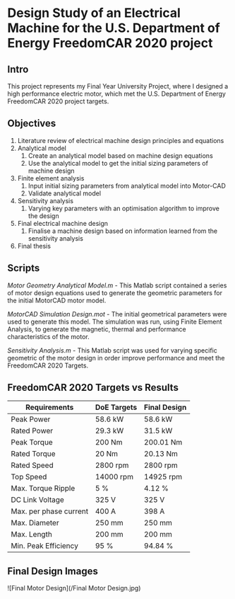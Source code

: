 # Design Study of an Electrical Machine for the U.S. Department of Energy FreedomCAR 2020 project

Intro
---

This project represents my Final Year University Project, where I designed a high performance electric motor, which met the U.S. Department of Energy FreedomCAR 2020 project targets.

Objectives
---

1. Literature review of electrical machine design principles and equations 
1. Analytical model
   1. Create an analytical model based on machine design equations 
   1. Use the analytical model to get the initial sizing parameters of machine design
1. Finite element analysis
   1. Input initial sizing parameters from analytical model into Motor-CAD
   1. Validate analytical model
1. Sensitivity analysis
   1. Varying key parameters with an optimisation algorithm to improve the design 
1. Final electrical machine design
   1. Finalise a machine design based on information learned from the sensitivity analysis  
1. Final thesis

Scripts
---

_Motor Geometry Analytical Model.m_ - This Matlab script contained a series of motor design equations used to generate the geometric parameters for the initial MotorCAD motor model.

_MotorCAD Simulation Design.mot_ - The initial geometrical parameters were used to generate this model. The simulation was run, using Finite Element Analysis, to generate the magnetic, thermal and performance characteristics of the motor. 

_Sensitivity Analysis.m_ - This Matlab script was used for varying specific geometric of the motor design in order improve performance and meet the FreedomCAR 2020 Targets.

FreedomCAR 2020 Targets vs Results
---

Requirements | DoE Targets | Final Design
------------ | ------------- | -------------
Peak Power | 58.6 kW | 58.6 kW
Rated Power | 29.3 kW | 31.5 kW
Peak Torque | 200 Nm | 200.01 Nm
Rated Torque | 20 Nm | 20.13 Nm
Rated Speed | 2800 rpm | 2800 rpm
Top Speed | 14000 rpm | 14925 rpm
Max. Torque Ripple  | 5 % | 4.12 %
DC Link Voltage | 325 V | 325 V
Max. per phase current | 400 A | 398 A
Max. Diameter | 250 mm | 250 mm
Max. Length | 200 mm | 200 mm
Min. Peak Efficiency  | 95 % | 94.84 %

Final Design Images
---

![Final Motor Design](/Final Motor Design.jpg)
